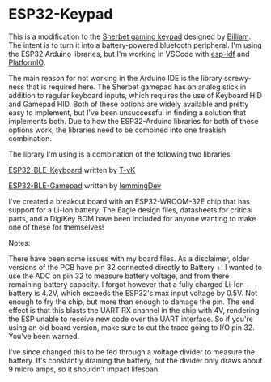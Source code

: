 # ESP32-Keypad

This is a modification to the [Sherbet gaming keypad](https://www.billiam.org/2019/05/29/sherbet-an-ergonomic-keypad) designed by [Billiam](https://www.billiam.org/). The intent is to turn it into a battery-powered bluetooth peripheral. I'm using the ESP32 Arduino libraries, but I'm working in VSCode with [esp-idf](https://github.com/espressif/esp-idf) and [PlatformIO](https://platformio.org/install/ide?install=vscode).

The main reason for not working in the Arduino IDE is the library screwy-ness that is required here. The Sherbet gamepad has an analog stick in addition to regular keyboard inputs, which requires the use of Keyboard HID and Gamepad HID. Both of these options are widely available and pretty easy to implement, but I've been unsuccessful in finding a solution that implements both. Due to how the ESP32-Arduino libraries for both of these options work, the libraries need to be combined into one freakish combination. 

The library I'm using is a combination of the following two libraries:

[ESP32-BLE-Keyboard](https://github.com/T-vK/ESP32-BLE-Keyboard) written by [T-vK](https://github.com/T-vK)

[ESP32-BLE-Gamepad](https://github.com/lemmingDev/ESP32-BLE-Gamepad) written by [lemmingDev](https://github.com/lemmingDev)

I've created a breakout board with an ESP32-WROOM-32E chip that has support for a Li-Ion battery. The Eagle design files, datasheets for critical parts, and a DigiKey BOM have been included for anyone wanting to make one of these for themselves!

Notes:

There have been some issues with my board files. As a disclaimer, older versions of the PCB have pin 32 connected directly to Battery +. I wanted to use the ADC on pin 32 to measure battery voltage, and from there remaining battery capacity. I forgot however that a fully charged Li-Ion battery is 4.2V, which exceeds the ESP32's max input voltage by 0.5V. Not enough to fry the chip, but more than enough to damage the pin. The end effect is that this blasts the UART RX channel in the chip with 4V, rendering the ESP unable to receive new code over the UART interface. So if you're using an old board version, make sure to cut the trace going to I/O pin 32. You've been warned. 

I've since changed this to be fed through a voltage divider to measure the battery. It's constantly draining the battery, but the divider only draws about 9 micro amps, so it shouldn't impact lifespan.
